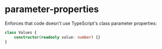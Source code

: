 # parameter-properties

<!-- end auto-generated rule header -->

Enforces that code doesn't use TypeScript's class parameter properties:

```ts
class Values {
	constructor(readonly value: number) {}
}
```
